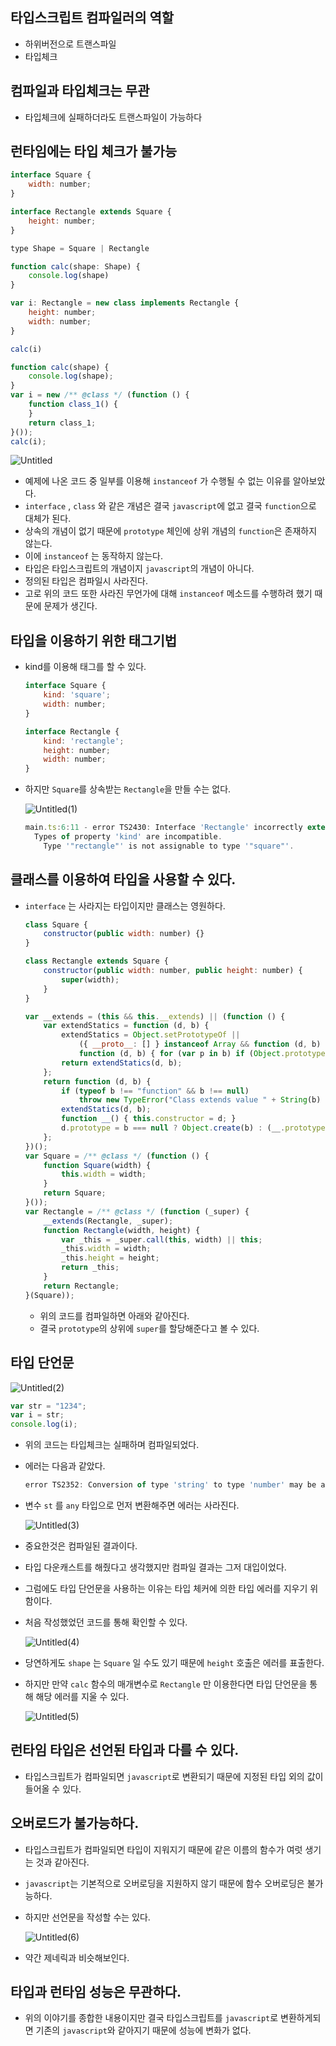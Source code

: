 
## 타입스크립트 컴파일러의 역할
-   하위버전으로 트랜스파일
-   타입체크

## 컴파일과 타입체크는 무관
-   타입체크에 실패하더라도 트랜스파일이 가능하다

## 런타임에는 타입 체크가 불가능

```jsx
interface Square {
    width: number;
}

interface Rectangle extends Square {
    height: number;
}

type Shape = Square | Rectangle

function calc(shape: Shape) {
    console.log(shape)
}

var i: Rectangle = new class implements Rectangle {
    height: number;
    width: number;
}

calc(i)
```

```jsx
function calc(shape) {
    console.log(shape);
}
var i = new /** @class */ (function () {
    function class_1() {
    }
    return class_1;
}());
calc(i);
```

![Untitled](../Untitled.png)

-   예제에 나온 코드 중 일부를 이용해 `instanceof` 가 수행될 수 없는 이유를 알아보았다.
-   `interface` , `class` 와 같은 개념은 결국 `javascript`에 없고 결국 `function`으로 대체가 된다.
-   상속의 개념이 없기 때문에 `prototype` 체인에 상위 개념의 `function`은 존재하지 않는다.
-   이에 `instanceof` 는 동작하지 않는다.
-   타입은 타입스크립트의 개념이지 `javascript`의 개념이 아니다.
-   정의된 타입은 컴파일시 사라진다.
-   고로 위의 코드 또한 사라진 무언가에 대해 `instanceof` 메소드를 수행하려 했기 때문에 문제가 생긴다.

## 타입을 이용하기 위한 태그기법

-   kind를 이용해 태그를 할 수 있다.
    
    ```jsx
    interface Square {
        kind: 'square';
        width: number;
    }
    
    interface Rectangle {
        kind: 'rectangle';
        height: number;
        width: number;
    }
    ```
    
-   하지만 `Square`를 상속받는 `Rectangle`을 만들 수는 없다.
    
    ![Untitled(1)](../Untitled%20(1).png)
    
    ```jsx
    main.ts:6:11 - error TS2430: Interface 'Rectangle' incorrectly extends interface 'Square'.
      Types of property 'kind' are incompatible.
        Type '"rectangle"' is not assignable to type '"square"'.
    ```
    

## 클래스를 이용하여 타입을 사용할 수 있다.

-   `interface` 는 사라지는 타입이지만 클래스는 영원하다.
    
    ```jsx
    class Square {
        constructor(public width: number) {}
    }
    
    class Rectangle extends Square {
        constructor(public width: number, public height: number) {
            super(width);
        }
    }
    ```
    
    ```jsx
    var __extends = (this && this.__extends) || (function () {
        var extendStatics = function (d, b) {
            extendStatics = Object.setPrototypeOf ||
                ({ __proto__: [] } instanceof Array && function (d, b) { d.__proto__ = b; }) ||
                function (d, b) { for (var p in b) if (Object.prototype.hasOwnProperty.call(b, p)) d[p] = b[p]; };
            return extendStatics(d, b);
        };
        return function (d, b) {
            if (typeof b !== "function" && b !== null)
                throw new TypeError("Class extends value " + String(b) + " is not a constructor or null");
            extendStatics(d, b);
            function __() { this.constructor = d; }
            d.prototype = b === null ? Object.create(b) : (__.prototype = b.prototype, new __());
        };
    })();
    var Square = /** @class */ (function () {
        function Square(width) {
            this.width = width;
        }
        return Square;
    }());
    var Rectangle = /** @class */ (function (_super) {
        __extends(Rectangle, _super);
        function Rectangle(width, height) {
            var _this = _super.call(this, width) || this;
            _this.width = width;
            _this.height = height;
            return _this;
        }
        return Rectangle;
    }(Square));
    ```
    
    -   위의 코드를 컴파일하면 아래와 같아진다.
    -   결국 `prototype`의 상위에 `super`를 할당해준다고 볼 수 있다.

## 타입 단언문

![Untitled(2)](../Untitled%20(2).png)

```jsx
var str = "1234";
var i = str;
console.log(i);
```

-   위의 코드는 타입체크는 실패하며 컴파일되었다.
    
-   에러는 다음과 같았다.
    
    ```jsx
    error TS2352: Conversion of type 'string' to type 'number' may be a mistake because neither type sufficiently overlaps with the other. If this was intentional, convert the expression to 'unknown' first.
    ```
    
-   변수 `st` 를 `any` 타입으로 먼저 변환해주면 에러는 사라진다.

    ![Untitled(3)](../Untitled%20(3).png)
    
-   중요한것은 컴파일된 결과이다.
    
-   타입 다운캐스트를 해줬다고 생각했지만 컴파일 결과는 그저 대입이었다.
    
-   그럼에도 타입 단언문을 사용하는 이유는 타입 체커에 의한 타입 에러를 지우기 위함이다.
    
-   처음 작성했었던 코드를 통해 확인할 수 있다.

    ![Untitled(4)](../Untitled%20(4).png)
    
-   당연하게도 `shape` 는 `Square` 일 수도 있기 때문에 `height` 호출은 에러를 표출한다.
    
-   하지만 만약 `calc` 함수의 매개변수로 `Rectangle` 만 이용한다면 타입 단언문을 통해 해당 에러를 지울 수 있다.

    ![Untitled(5)](../Untitled%20(5).png)
    

## 런타임 타입은 선언된 타입과 다를 수 있다.

-   타입스크립트가 컴파일되면 `javascript`로 변환되기 때문에 지정된 타입 외의 값이 들어올 수 있다.

## 오버로드가 불가능하다.

-   타입스크립트가 컴파일되면 타입이 지워지기 때문에 같은 이름의 함수가 여럿 생기는 것과 같아진다.
    
-   `javascript`는 기본적으로 오버로딩을 지원하지 않기 때문에 함수 오버로딩은 불가능하다.
    
-   하지만 선언문을 작성할 수는 있다.

    ![Untitled(6)](../Untitled%20(6).png)
    
-   약간 제네릭과 비슷해보인다.
    

## 타입과 런타임 성능은 무관하다.

-   위의 이야기를 종합한 내용이지만 결국 타입스크립트를 `javascript`로 변환하게되면 기존의 `javascript`와 같아지기 때문에 성능에 변화가 없다.